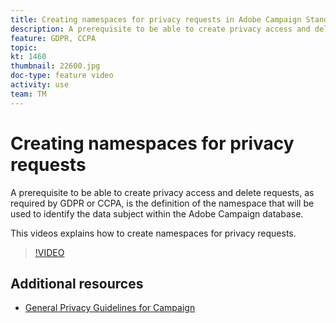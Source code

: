 ```yaml
---
title: Creating namespaces for privacy requests in Adobe Campaign Standard (ACS)
description: A prerequisite to be able to create privacy access and delete requests, as required by GDPR or CCPA, is the definition of the namespace that will be used to identify the data subject within the Adobe Campaign database. This videos explains how to create namespaces for privacy requests.
feature: GDPR, CCPA
topic: 
kt: 1460
thumbnail: 22600.jpg
doc-type: feature video
activity: use
team: TM
---
```


# Creating namespaces for privacy requests

A prerequisite to be able to create privacy access and delete requests, as required by GDPR or CCPA, is the definition of the namespace that will be used to identify the data subject within the Adobe Campaign database.

This videos explains how to create namespaces for privacy requests.

>[!VIDEO](https://video.tv.adobe.com/v/22600?quality=12)

## Additional resources

* [General Privacy Guidelines for Campaign](https://helpx.adobe.com/campaign/kb/campaign-privacy-overview.html)
